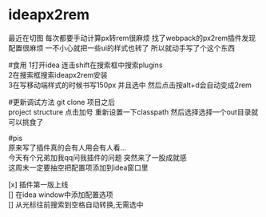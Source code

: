 # ideapx2rem
最近在切图 每次都要手动计算px转rem很麻烦 找了webpack的px2rem插件发现配置很麻烦 一不小心就把一些ui的样式也转了 所以就动手写了个这个东西

#食用
1打开idea 连击shift在搜索框中搜索plugins  
2在搜索框搜索ideapx2rem安装  
3在写移动端样式的时候书写150px 并且选中 然后点击按alt+d会自动变成2rem  


#更新调试方法
git clone 项目之后  
project structure 点击加号 重新设置一下classpath
然后选择选择一个out目录就可以挑食了

#pis  
原来写了插件真的会有人用会有人看...  
今天有个兄弟加我qq问我插件的问题 突然来了一股成就感  
这周末一定要抽空把配置项添加到idea窗口里

[x] 插件第一版上线  
[] 在idea window中添加配置选项  
[] 从光标往前搜索到空格自动转换,无需选中
 